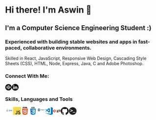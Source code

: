 # Hi there! I'm Aswin 👋


## I'm a Computer Science Engineering Student :)
 
### Experienced with building stable websites and apps in fast-paced, collaborative environments. 
Skilled in React, JavaScript, Responsive Web Design, Cascading Style Sheets (CSS), HTML, Node, Express, Java, C and Adobe Photoshop. 
### Connect With Me:

[<img align="left" alt="aswin13" width="22px" src="codepen.png"/>][CodePen]
[<img align="left" alt="aswin" width="22px" src="link.png"/>][LinkEdin]
<br />

### Skills, Languages and Tools

[<img align="left" alt="Java" width="26px" src="java.png" />][JAVA]
[<img align="left" alt="JavaScript" width="26px" src="js.png" />][Javascript]
[<img align="left" alt="HTML5" width="26px" src="html.png" />][HTML]
[<img align="left" alt="CSS3" width="26px" src="css.png" />][CSS]
[<img align="left" alt="Eclipse" width="26px" src="ecl.png" />][ecl]
[<img align="left" alt="Visual Studio Code" width="26px" src="vsc.png" />][vsc]
[<img align="left" alt="Git" width="26px" src="git.png" />][git]
[<img align="left" alt="GitHub" width="26px" src="github.png" />][github]
[<img align="left" alt="Terminal" width="26px" src="term.png" />][term]
<br />
<br />



[CodePen]:https://codepen.io/aswinap13/
[LinkEdin]: https://www.linkedin.com/in/aswin-a-p/
[JAVA]:https://www.java.com/
[Javascript]:https://www.javascript.com/
[HTML]:https://html.com/
[CSS]:https://developer.mozilla.org/en-US/docs/Web/CSS
[ecl]:https://www.eclipse.org/
[vsc]:https://code.visualstudio.com/
[git]:https://git-scm.com/
[github]:https://github.com/
[term]:https://www.microsoft.com/en-us/p/windows-terminal/9n0dx20hk701
